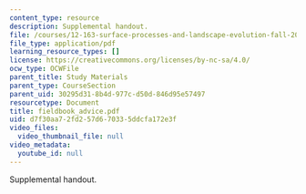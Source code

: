 ```yaml
---
content_type: resource
description: Supplemental handout.
file: /courses/12-163-surface-processes-and-landscape-evolution-fall-2004/d7f30aa72fd257d670335ddcfa172e3f_fieldbook_advice.pdf
file_type: application/pdf
learning_resource_types: []
license: https://creativecommons.org/licenses/by-nc-sa/4.0/
ocw_type: OCWFile
parent_title: Study Materials
parent_type: CourseSection
parent_uid: 30295d31-8b4d-977c-d50d-846d95e57497
resourcetype: Document
title: fieldbook_advice.pdf
uid: d7f30aa7-2fd2-57d6-7033-5ddcfa172e3f
video_files:
  video_thumbnail_file: null
video_metadata:
  youtube_id: null
---
```

Supplemental handout.